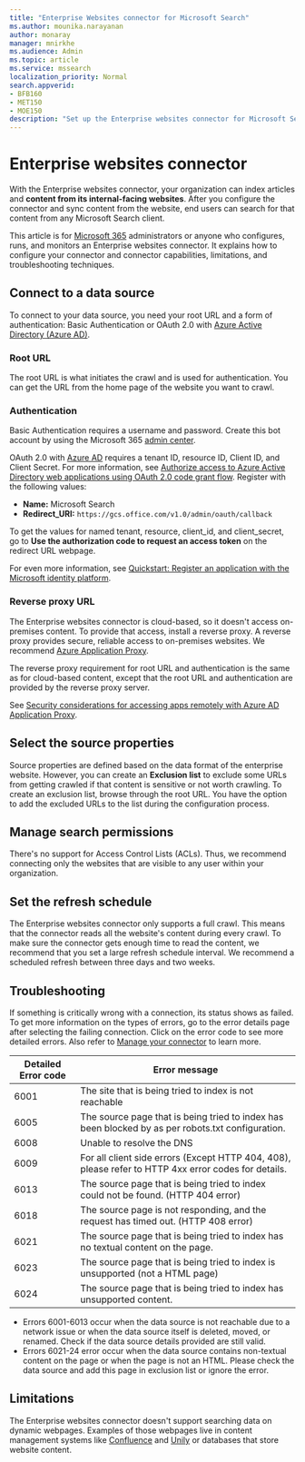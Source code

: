 ```yaml
---
title: "Enterprise Websites connector for Microsoft Search"
ms.author: mounika.narayanan
author: monaray
manager: mnirkhe
ms.audience: Admin
ms.topic: article
ms.service: mssearch
localization_priority: Normal
search.appverid:
- BFB160
- MET150
- MOE150
description: "Set up the Enterprise websites connector for Microsoft Search"
---
```


# Enterprise websites connector

With the Enterprise websites connector, your organization can index articles and **content from its internal-facing websites**. After you configure the connector and sync content from the website, end users can search for that content from any Microsoft Search client.

This article is for [Microsoft 365](https://www.microsoft.com/microsoft-365) administrators or anyone who configures, runs, and monitors an Enterprise websites connector. It explains how to configure your connector and connector capabilities, limitations, and troubleshooting techniques.  

## Connect to a data source 
To connect to your data source, you need your root URL and a form of authentication: Basic Authentication or OAuth 2.0 with [Azure Active Directory (Azure AD)](https://docs.microsoft.com/azure/active-directory/).

### Root URL
The root URL is what initiates the crawl and is used for authentication. You can get the URL from the home page of the website you want to crawl.

### Authentication 
Basic Authentication requires a username and password. Create this bot account by using the Microsoft 365 [admin center](https://admin.microsoft.com).

OAuth 2.0 with [Azure AD](https://docs.microsoft.com/azure/active-directory/) requires a tenant ID, resource ID, Client ID, and Client Secret.
For more information, see [Authorize access to Azure Active Directory web applications using OAuth 2.0 code grant flow](https://docs.microsoft.com/azure/active-directory/develop/v1-protocols-oauth-code). Register with the following values:
* **Name:** Microsoft Search
* **Redirect_URI:** `https://gcs.office.com/v1.0/admin/oauth/callback`

To get the values for named tenant, resource, client_id, and client_secret, go to **Use the authorization code to request an access token** on the redirect URL webpage.

For even more information, see [Quickstart: Register an application with the Microsoft identity platform](https://docs.microsoft.com/azure/active-directory/develop/quickstart-register-app).

### Reverse proxy URL 
The Enterprise websites connector is cloud-based, so it doesn't access on-premises content. To provide that access, install a reverse proxy. A reverse proxy provides secure, reliable access to on-premises websites. We recommend [Azure Application Proxy](https://docs.microsoft.com/azure/active-directory/manage-apps/application-proxy).

The reverse proxy requirement for root URL and authentication is the same as for cloud-based content, except that the root URL and authentication are provided by the reverse proxy server.

See [Security considerations for accessing apps remotely with Azure AD Application Proxy](https://docs.microsoft.com/azure/active-directory/manage-apps/application-proxy-security).

## Select the source properties 
Source properties are defined based on the data format of the enterprise website. However, you can create an **Exclusion list** to exclude some URLs from getting crawled if that content is sensitive or not worth crawling. To create an exclusion list, browse through the root URL. You have the option to add the excluded URLs to the list during the configuration process.

## Manage search permissions 
There's no support for Access Control Lists (ACLs). Thus, we recommend connecting only the websites that are visible to any user within your organization.

## Set the refresh schedule
The Enterprise websites connector only supports a full crawl. This means that the connector reads all the website's content during every crawl. To make sure the connector gets enough time to read the content, we recommend that you set a large refresh schedule interval. We recommend a scheduled refresh between three days and two weeks. 

## Troubleshooting
If something is critically wrong with a connection, its status shows as failed. To get more information on the types of errors, go to the error details page after selecting the failing connection.  Click on the error code to see more detailed errors. Also refer to [Manage your connector](https://docs.microsoft.com/en-us/microsoftsearch/manage-connector) to learn more.

 **Detailed Error code** | **Error message**
 --- | --- 
 6001	| The site that is being tried to index is not reachable 
 6005 | The source page that is being tried to index has been blocked by as per robots.txt configuration.
 6008 | Unable to resolve the DNS
 6009 | For all client side errors (Except HTTP 404, 408), please refer to HTTP 4xx error codes for details.
 6013 | The source page that is being tried to index could not be found. (HTTP 404 error)
 6018 | The source page is not responding, and the request has timed out. (HTTP 408 error)
 6021 | The source page that is being tried to index has no textual content on the page.
 6023 | The source page that is being tried to index is unsupported (not a HTML page)
 6024 | The source page that is being tried to index has unsupported content.

* Errors 6001-6013 occur when the data source is not reachable due to a network issue or when the data source itself is deleted, moved, or renamed. Check if the data source details provided are still valid.
* Errors 6021-24 error occur when the data source contains non-textual content on the page or when the page is not an HTML. Please check the data source and add this page in exclusion list or ignore the error.

## Limitations
The Enterprise websites connector doesn't support searching data on dynamic webpages. Examples of those webpages live in content management systems like [Confluence](https://www.atlassian.com/software/confluence) and [Unily](https://www.unily.com/) or databases that store website content.
